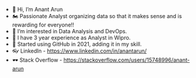 - 👋 Hi, I’m Anant Arun
- 🏍 Passionate Analyst organizing data so that it makes sense and is rewarding for everyone!!
- 👀 I’m interested in Data Analysis and DevOps.
- 🏥 I have 3 year experience as Analyst in Wipro.
- 😬 Started using GitHub in 2021, adding it in my skill. 
- 👓 LinkedIn - https://www.linkedin.com/in/anantarun/
- 🕶 Stack Overflow - https://stackoverflow.com/users/15748996/anant-arun

<!---
RawRapter/RawRapter is a ✨ special ✨ repository because its `README.md` (this file) appears on your GitHub profile.
You can click the Preview link to take a look at your changes.
--->
